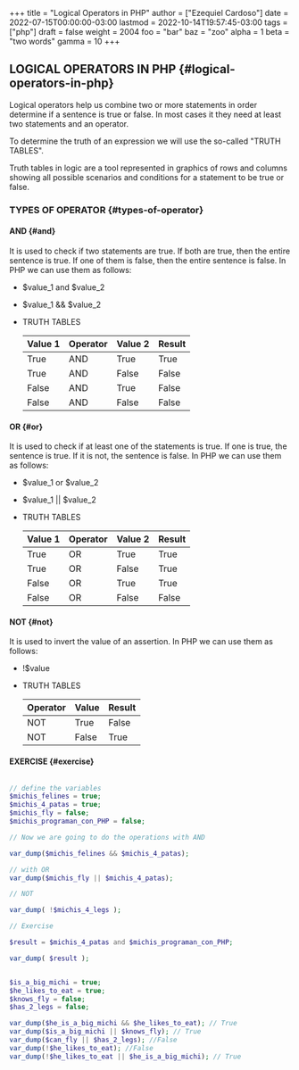 +++
title = "Logical Operators in PHP"
author = ["Ezequiel Cardoso"]
date = 2022-07-15T00:00:00-03:00
lastmod = 2022-10-14T19:57:45-03:00
tags = ["php"]
draft = false
weight = 2004
foo = "bar"
baz = "zoo"
alpha = 1
beta = "two words"
gamma = 10
+++

## LOGICAL OPERATORS IN PHP {#logical-operators-in-php}

Logical operators help us combine two or more statements in order
determine if a sentence is true or false. In most cases it
they need at least two statements and an operator.

To determine the truth of an expression we will use the so-called
"TRUTH TABLES".

Truth tables in logic are a tool represented in graphics
of rows and columns showing all possible scenarios and conditions
for a statement to be true or false.


### TYPES OF OPERATOR {#types-of-operator}


#### AND {#and}

It is used to check if two statements are true.
If both are true, then the entire sentence is true.
If one of them is false, then the entire sentence is false.
In PHP we can use them as follows:

<!--list-separator-->

-  $value_1 and $value_2

<!--list-separator-->

-  $value_1 &amp;&amp; $value_2

<!--list-separator-->

-  TRUTH TABLES

    | Value 1 | Operator | Value 2 | Result |
    |---------|----------|---------|--------|
    | True    | AND      | True    | True   |
    | True    | AND      | False   | False  |
    | False   | AND      | True    | False  |
    | False   | AND      | False   | False  |


#### OR {#or}

It is used to check if at least one of the statements is true.
If one is true, the sentence is true. If it is not, the sentence is false.
In PHP we can use them as follows:

<!--list-separator-->

-  $value_1 or $value_2

<!--list-separator-->

-  $value_1 || $value_2

<!--list-separator-->

-  TRUTH TABLES

    | Value 1 | Operator | Value 2 | Result |
    |---------|----------|---------|--------|
    | True    | OR       | True    | True   |
    | True    | OR       | False   | True   |
    | False   | OR       | True    | True   |
    | False   | OR       | False   | False  |


#### NOT {#not}

It is used to invert the value of an assertion.
In PHP we can use them as follows:

<!--list-separator-->

-  !$value

<!--list-separator-->

-  TRUTH TABLES

    | Operator | Value | Result |
    |----------|-------|--------|
    | NOT      | True  | False  |
    | NOT      | False | True   |


#### EXERCISE {#exercise}

```php

// define the variables
$michis_felines = true;
$michis_4_patas = true;
$michis_fly = false;
$michis_programan_con_PHP = false;

// Now we are going to do the operations with AND

var_dump($michis_felines && $michis_4_patas);

// with OR
var_dump($michis_fly || $michis_4_patas);

// NOT

var_dump( !$michis_4_legs );

// Exercise

$result = $michis_4_patas and $michis_programan_con_PHP;

var_dump( $result );
```

```php

$is_a_big_michi = true;
$he_likes_to_eat = true;
$knows_fly = false;
$has_2_legs = false;

var_dump($he_is_a_big_michi && $he_likes_to_eat); // True
var_dump($is_a_big_michi || $knows_fly); // True
var_dump($can_fly || $has_2_legs); //False
var_dump(!$he_likes_to_eat); //False
var_dump(!$he_likes_to_eat || $he_is_a_big_michi); // True
```

[//]: # "Exported with love from a post written in Org mode"
[//]: # "- https://github.com/kaushalmodi/ox-hugo"
